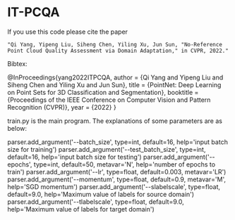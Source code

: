 # IT-PCQA
If you use this code please cite the paper 

    "Qi Yang, Yipeng Liu, Siheng Chen, Yiling Xu, Jun Sun, "No-Reference Point Cloud Quality Assessment via Domain Adaptation," in CVPR, 2022."
    
Bibtex:  
  
@InProceedings{yang2022ITPCQA,
author = {Qi Yang and Yipeng Liu and Siheng Chen and Yiling Xu and Jun Sun},
title = {PointNet: Deep Learning on Point Sets for 3D Classification and Segmentation},
booktitle = {Proceedings of the IEEE Conference on Computer Vision and Pattern Recognition (CVPR)},
year = {2022}
}
  
train.py is the main program. The explanations of some parameters are as below: 

parser.add_argument('--batch_size', type=int, default=16,
                        help='input batch size for training')
parser.add_argument('--test_batch_size', type=int, default=16,
					help='input batch size for testing')
parser.add_argument('--epochs', type=int, default=50, metavar='N',
					help='number of epochs to train')
parser.add_argument('--lr', type=float, default=0.003, metavar='LR')
parser.add_argument('--momentum', type=float, default=0.9, metavar='M',
					help='SGD momentum')
parser.add_argument('--slabelscale', type=float, default=9.0,
					help='Maximum value of labels for source domain')
parser.add_argument('--tlabelscale', type=float, default=9.0,
					help='Maximum value of labels for target domain')
